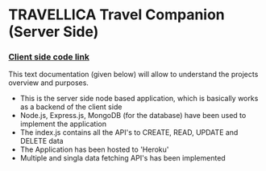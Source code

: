 # TRAVELLICA Travel Companion (Server Side)

### [Client side code link](https://github.com/programming-hero-web-course1/tourism-or-delivery-website-client-side-KaziTanvir786/)

This text documentation (given below) will allow to understand the projects overview and purposes.
* This is the server side node based application, which is basically works as a backend of the client side
* Node.js, Express.js, MongoDB (for the database) have been used to implement the application
* The index.js contains all the API's to CREATE, READ, UPDATE and DELETE data
* The Application has been hosted to 'Heroku'
* Multiple and singla data fetching API's has been implemented